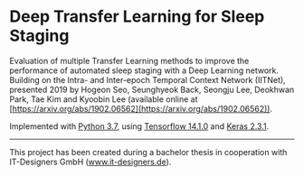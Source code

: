 # Deep Transfer Learning for Sleep Staging
Evaluation of multiple Transfer Learning methods to improve the performance of automated sleep staging with a Deep Learning network. <br/>
Building on the Intra- and Inter-epoch Temporal Context Network (IITNet), presented 2019 by Hogeon Seo, Seunghyeok Back, Seongju Lee, Deokhwan Park, Tae Kim and Kyoobin Lee (available online at [https://arxiv.org/abs/1902.06562](https://arxiv.org/abs/1902.06562)).

Implemented with [Python 3.7](https://www.python.org/), using [Tensorflow 14.1.0](https://www.tensorflow.org/) and [Keras 2.3.1](https://keras.io/).

------------------
This project has been created during a bachelor thesis in cooperation with IT-Designers GmbH (www.it-designers.de).
